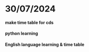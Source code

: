 # 30/07/2024

#### make time table for cds
#### python learning
#### English language learning & time table
